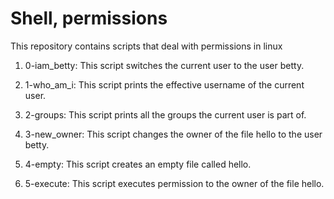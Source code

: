# Shell, permissions
This repository contains scripts that deal with permissions in linux

1. 0-iam_betty: This script switches the current user to the user betty.

2. 1-who_am_i: This script prints the effective username of the current user.

3. 2-groups: This script prints all the groups the current user is part of.

4. 3-new_owner: This script changes the owner of the file hello to the user betty.

5. 4-empty: This script creates an empty file called hello.

6. 5-execute: This script executes permission to the owner of the file hello.